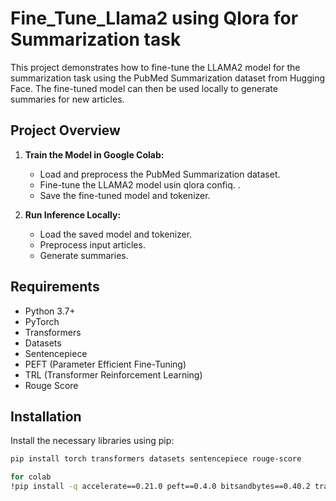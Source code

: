 # Fine_Tune_Llama2 using Qlora for Summarization task


This project demonstrates how to fine-tune the LLAMA2 model for the summarization task using the PubMed Summarization dataset from Hugging Face. The fine-tuned model can then be used locally to generate summaries for new articles.

## Project Overview

1. **Train the Model in Google Colab:**
   - Load and preprocess the PubMed Summarization dataset.
   - Fine-tune the LLAMA2 model usin qlora confiq. .
   - Save the fine-tuned model and tokenizer.

2. **Run Inference Locally:**
   - Load the saved model and tokenizer.
   - Preprocess input articles.
   - Generate summaries.

## Requirements

- Python 3.7+
- PyTorch
- Transformers
- Datasets
- Sentencepiece
- PEFT (Parameter Efficient Fine-Tuning)
- TRL (Transformer Reinforcement Learning)
- Rouge Score
## Installation

Install the necessary libraries using pip:

```bash
pip install torch transformers datasets sentencepiece rouge-score

for colab
!pip install -q accelerate==0.21.0 peft==0.4.0 bitsandbytes==0.40.2 transformers==4.31.0 trl==0.4.7
